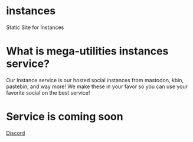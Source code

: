 # instances
Static Site for Instances

# What is mega-utilities instances service?
Our Instance service is our hosted social instances from mastodon, kbin, pastebin, and way more! We make these in your favor so you can use your favorite social on the best service!

# Service is coming soon

[Discord](https://discord.gg/J9N6evPF8Y)
